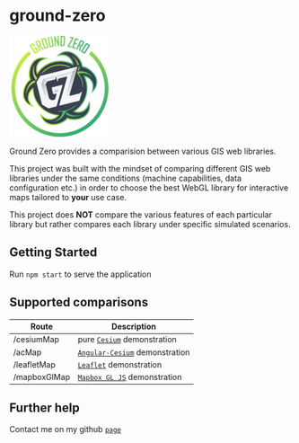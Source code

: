 # ground-zero 

![Alt text](src/assets/images/gz-logo-big.png)

Ground Zero provides a comparision between various GIS web libraries.

This project was built with the mindset of comparing different GIS web libraries
under the same conditions (machine capabilities, data configuration etc.) in order to 
choose the best WebGL library for interactive maps tailored to **your** use case. 

This project does **NOT** compare the various features of each particular library but rather 
compares each library under specific simulated scenarios.

## Getting Started

Run `npm start` to serve the application

## Supported comparisons

| Route            | Description                                            |
|------------------|-----------------------------------------------------------------------------|
| /cesiumMap       | pure [`Cesium`](https://cesiumjs.org/) demonstration                        |
| /acMap           | [`Angular-Cesium`](https://github.com/TGFTech/angular-cesium) demonstration |
| /leafletMap      | [`Leaflet`](https://leafletjs.com/examples.html) demonstration              |
| /mapboxGlMap     | [`Mapbox GL JS`](https://www.mapbox.com/mapbox-gl-js/api/) demonstration              |

## Further help

Contact me on my github [`page`](https://github.com/mykels/)

